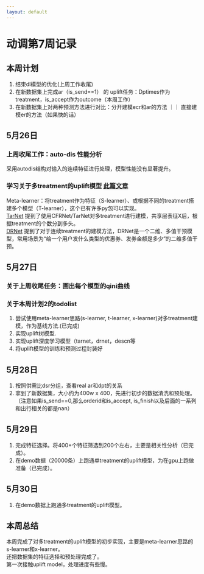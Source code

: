 ```yaml
---
layout: default
---
```


# 动调第7周记录
## 本周计划
1. 结束dl模型的优化(上周工作收尾)
2. 在新数据集上完成ar（is_send==1） 的 uplift任务：Dptimes作为treatment，is_accept作为outcome（本周工作）
3. 在新数据集上对两种预测方法进行对比：分开建模ecr和ar的方法 ｜｜ 直接建模er的方法（如果快的话）

## 5月26日
### 上周收尾工作：auto-dis 性能分析
采用autodis结构对输入的连续特征进行处理，模型性能没有显著提升。<br>
### 学习关于多treatment的uplift模型 [此篇文章](https://zhuanlan.zhihu.com/p/13394677406)
Meta-learner：将treatment作为特征（S-learner）、或根据不同的treatment搭建多个模型（T-learner），这个已有许多py包可以实现。<br>
[TarNet](arxiv.org/abs/1810.00656) 提到了使用CFRNet/TarNet对多treatment进行建模，共享层表征X后，根据treatment的个数分到多头。<br>
[DRNet](arxiv.org/abs/1902.00981) 提到了对于连续treatment的建模方法，DRNet是一个二维、多值干预模型，常用场景为“给一个用户发什么类型的优惠券、发券金额是多少”的二维多值干预。<br>
## 5月27日
### 关于上周收尾任务：画出每个模型的qini曲线
### 关于本周计划2的todolist
1. 尝试使用meta-learner思路(s-learner, t-learner, x-learner)对多treatment建模，作为基线方法.(已完成) <br>
2. 实现uplift树模型. <br>
3. 实现uplift深度学习模型（tarnet，drnet，descn等 <br>
4. 将uplift模型的训练和预测过程封装好
## 5月28日
1. 按照供需比dsr分组，查看real ar和dpt的关系 <br>
2. 拿到了新数据集，大小约为400w x 400，先进行初步的数据清洗和预处理。（注意如果is_send==0,那么orderid和is_accept, is_finish以及后面的一系列和出行相关的都是nan）<br>

## 5月29日
1. 完成特征选择。将400+个特征筛选到200个左右，主要是相关性分析（已完成）。<br>
2. 在demo数据（20000条）上跑通单treatment的uplift模型，为在gpu上跑做准备（已完成）。<br>

## 5月30日
1. 在demo数据上跑通多treatment的uplift模型。<br>

## 本周总结
本周完成了对多treatment的uplift模型的初步实现，主要是meta-learner思路的s-learner和x-learner。<br>
还把数据集的特征选择和预处理完成了。<br>
第一次接触uplift model，处理进度有些慢。<br>
